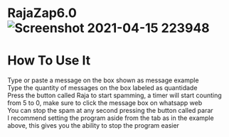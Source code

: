 # RajaZap6.0![Screenshot 2021-04-15 223948](https://user-images.githubusercontent.com/70449957/114959529-99787700-9e3b-11eb-9a45-c26cb4f92868.png)
  
# How To Use It
Type or paste a message on the box shown as message example  
Type the quantity of messages on the box labeled as quantidade  
Press the button called Raja to start spamming, a timer will start counting from 5 to 0, make sure to click the message box on whatsapp web  
You can stop the spam at any second pressing the button called parar  
I recommend setting the program aside from the tab as in the example above, this gives you the ability to stop the program easier
